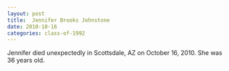 ```yaml
---
layout: post
title:  Jennifer Brooks Johnstone
date: 2010-10-16
categories: class-of-1992
---
```

Jennifer died unexpectedly in Scottsdale, AZ on October 16, 2010. She was 36 years old.
